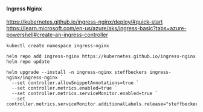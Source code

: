 #### Ingress Nginx

https://kubernetes.github.io/ingress-nginx/deploy/#quick-start
https://learn.microsoft.com/en-us/azure/aks/ingress-basic?tabs=azure-powershell#create-an-ingress-controller

```
kubectl create namespace ingress-nginx

helm repo add ingress-nginx https://kubernetes.github.io/ingress-nginx
helm repo update

helm upgrade --install -n ingress-nginx steffbeckers ingress-nginx/ingress-nginx `
  --set controller.allowSnippetAnnotations=true `
  --set controller.metrics.enabled=true `
  --set controller.metrics.serviceMonitor.enabled=true `
  --set controller.metrics.serviceMonitor.additionalLabels.release="steffbeckers"
```
